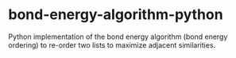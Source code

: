 # bond-energy-algorithm-python
Python implementation of the bond energy algorithm (bond energy ordering) to re-order two lists to maximize adjacent similarities.
